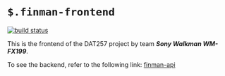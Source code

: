 # ``` $.finman-frontend ```
[![build status](https://github.com/gabrielbrattgard/finman-frontend/actions/workflows/main.yml/badge.svg)](https://github.com//gabrielbrattgard/finman-frontend/actions)

This is the frontend of the DAT257 project by team **_Sony Walkman WM-FX199_**.

To see the backend, refer to the following link: [finman-api](https://github.com/Puh00/finman-api)
